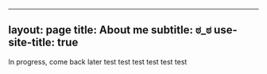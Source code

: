 

<head>

<link rel="shortcut icon" type="image/x-icon" href="img/robopic.jpg"/>

</head>

---
layout: page
title: About me
subtitle: ಠ_ಠ
use-site-title: true
---

In progress, come back later
test
test
test
test
test
test
